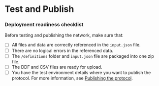 # Test and Publish

### Deployment readiness checklist

Before testing and publishing the network, make sure that:

* [ ] All files and data are correctly referenced in the `input.json` file.
* [ ] There are no logical errors in the referenced data.
* [ ] The `/definitions` folder and `input.json` file are packaged into one zip file.
* [ ] The DDF and CSV files are ready for upload.
* [ ] You have the test environment details where you want to publish the protocol. For more information, see [Publishing the protocol](publishing-the-protocol.md).

